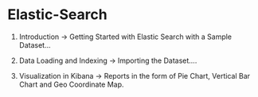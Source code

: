 # Elastic-Search

1) Introduction -> Getting Started with Elastic Search with a Sample Dataset...

2) Data Loading and Indexing -> Importing the Dataset....

3) Visualization in Kibana -> Reports in the form of Pie Chart, Vertical Bar Chart and Geo Coordinate Map.
